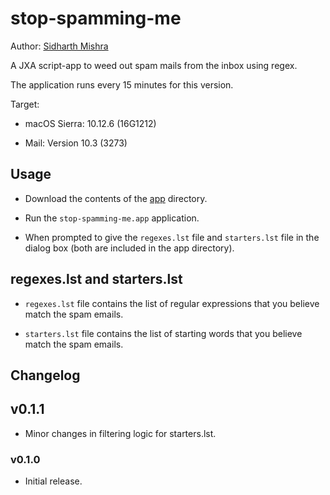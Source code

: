 # stop-spamming-me

Author: [Sidharth Mishra](mailto:sidmishraw@gmail.com)

A JXA script-app to weed out spam mails from the inbox using regex.

The application runs every 15 minutes for this version.

Target:

* macOS Sierra: 10.12.6 (16G1212)

* Mail: Version 10.3 (3273)

## Usage

* Download the contents of the [app](./app) directory.

* Run the `stop-spamming-me.app` application.

* When prompted to give the `regexes.lst` file and `starters.lst` file in the dialog box (both are included in the app directory).

## regexes.lst and starters.lst

* `regexes.lst` file contains the list of regular expressions that you believe match the spam emails.

* `starters.lst` file contains the list of starting words that you believe match the spam emails.

## Changelog

## v0.1.1

* Minor changes in filtering logic for starters.lst.

### v0.1.0

* Initial release.
